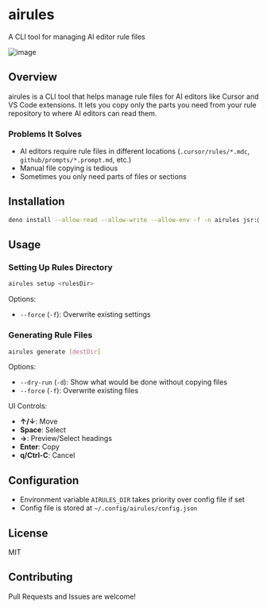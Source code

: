 # airules

A CLI tool for managing AI editor rule files

![image](https://github.com/mugi-uno/airules/blob/main/docs/images/demo.gif?raw=true)

## Overview

airules is a CLI tool that helps manage rule files for AI editors like Cursor and VS Code extensions. It lets you copy only the parts you need from your rule repository to where AI editors can read them.

### Problems It Solves

- AI editors require rule files in different locations (`.cursor/rules/*.mdc`, `github/prompts/*.prompt.md`, etc.)
- Manual file copying is tedious
- Sometimes you only need parts of files or sections

## Installation

```bash
deno install --allow-read --allow-write --allow-env -f -n airules jsr:@mugi-uno/airules --global
```

## Usage

### Setting Up Rules Directory

```bash
airules setup <rulesDir>
```

Options:

- `--force` (`-f`): Overwrite existing settings

### Generating Rule Files

```bash
airules generate [destDir]
```

Options:

- `--dry-run` (`-d`): Show what would be done without copying files
- `--force` (`-f`): Overwrite existing files

UI Controls:

- **↑/↓**: Move
- **Space**: Select
- **→**: Preview/Select headings
- **Enter**: Copy
- **q/Ctrl-C**: Cancel

## Configuration

- Environment variable `AIRULES_DIR` takes priority over config file if set
- Config file is stored at `~/.config/airules/config.json`

## License

MIT

## Contributing

Pull Requests and Issues are welcome!
